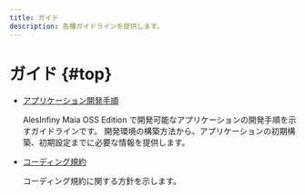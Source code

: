 ```yaml
---
title: ガイド
description: 各種ガイドラインを提供します。
---
```


# ガイド {#top}

- [アプリケーション開発手順](how-to-develop/index.md)

    AlesInfiny Maia OSS Edition で開発可能なアプリケーションの開発手順を示すガイドラインです。
    開発環境の構築方法から、アプリケーションの初期構築、初期設定までに必要な情報を提供します。

- [コーディング規約](./conventions/coding-conventions.md)

    コーディング規約に関する方針を示します。
